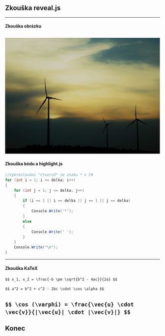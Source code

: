 ## Zkouška reveal.js
---
#### Zkouška obrázku

![Obrázek větrných elektráren v zapadajícím slunci](slides-img/1.jpg)
---
#### Zkouška kódu a highlight.js

```cs [1-16|3,2,16|4,5,14,15|6-13|1-16]
//Vykreslování "čtverců" ze znaku * v C#
for (int i = 1; i <= delka; i++)
{
	for (int j = 1; j <= delka; j++)
	{
		if (i == 1 || i == delka || j == 1 || j == delka)
		{
			Console.Write('*');
		}
		else
		{
			Console.Write(' ');
		}
	}
	Console.Write("\n");
}
```
<!-- .element: class="r-stretch" -->
---
#### Zkouška KaTeX

`$$ x_1, x_2 = \frac{-b \pm \sqrt{b^2 - 4ac}}{2a} $$`

`$$ a^2 = b^2 + c^2 - 2bc \cdot \cos \alpha $$`

`$$ \cos (\varphi) = \frac{\vec{u} \cdot \vec{v}}{|\vec{u}| \cdot |\vec{v}|} $$`
---
## Konec

